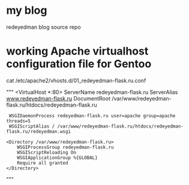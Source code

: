 # my blog
redeyedman blog source repo


# working Apache virtualhost configuration file for Gentoo

cat /etc/apache2/vhosts.d/01_redeyedman-flask.ru.conf

"""
<VirtualHost *:80>
    ServerName redeyedman-flask.ru
    ServerAlias www.redeyedman-flask.ru
    DocumentRoot /var/www/redeyedman-flask.ru/htdocs/redeyedman-flask.ru

     WSGIDaemonProcess redeyedman-flask.ru user=apache group=apache threads=5
     WSGIScriptAlias / /var/www/redeyedman-flask.ru/htdocs/redeyedman-flask.ru/redeyedman.wsgi

    <Directory /var/www/redeyedman-flask.ru>
        WSGIProcessGroup redeyedman-flask.ru
        WSGIScriptReloading On
        WSGIApplicationGroup %{GLOBAL}
        Require all granted
    </Directory>
</VirtualHost>
"""

